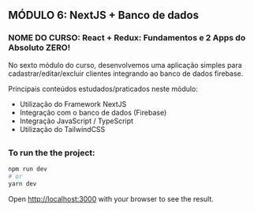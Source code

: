 ## MÓDULO 6: NextJS + Banco de dados

### NOME DO CURSO: React + Redux: Fundamentos e 2 Apps do Absoluto ZERO!

No sexto módulo do curso, desenvolvemos uma aplicação simples para cadastrar/editar/excluir clientes integrando ao banco de dados firebase.

Principais conteúdos estudados/praticados neste módulo:

- Utilização do Framework NextJS
- Integração com o banco de dados (Firebase)
- Integração JavaScript / TypeScript
- Utilização do TailwindCSS

##
### To run the the project:

```bash
npm run dev
# or
yarn dev
```

Open [http://localhost:3000](http://localhost:3000) with your browser to see the result.
